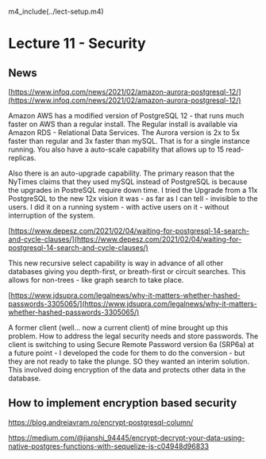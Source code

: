 

m4_include(../lect-setup.m4)

# Lecture 11 - Security

## News

[https://www.infoq.com/news/2021/02/amazon-aurora-postgresql-12/](https://www.infoq.com/news/2021/02/amazon-aurora-postgresql-12/)

Amazon AWS has a modified version of PostgreSQL 12 - that runs much faster on AWS than a regular install.  The Regular install is available via
Amazon RDS - Relational Data Services.  The Aurora version is 2x to 5x faster than regular and 3x faster than mySQL.  That is for a single
instance running.   You also have a auto-scale capability that allows up to 15 read-replicas.   

Also there is an auto-upgrade capability.  The primary reason that the NyTimes claims that they used mySQL instead of PostgreSQL is because 
the upgrades in PostreSQL require down time.  I tried the Upgrade from a 11x PostgreSQL to the new 12x vision it was - as far as I can tell -
invisible to the users.   I did it on a running system - with active users on it - without interruption of the system.

[https://www.depesz.com/2021/02/04/waiting-for-postgresql-14-search-and-cycle-clauses/](https://www.depesz.com/2021/02/04/waiting-for-postgresql-14-search-and-cycle-clauses/)

This new recursive select capability is way in advance of all other databases giving you depth-first, or breath-first or circuit searches.  This allows for
non-trees - like graph search to take place.

[https://www.jdsupra.com/legalnews/why-it-matters-whether-hashed-passwords-3305065/](https://www.jdsupra.com/legalnews/why-it-matters-whether-hashed-passwords-3305065/)

A former client (well... now a current client) of mine brought up this problem.   How to address the legal security needs and store passwords.
The client is switching to using Secure Remote Password version 6a (SRP6a) at a future point - I developed the code for them to do the
conversion - but they are not ready to take the plunge.  SO they wanted an interim solution.  This involved doing encryption of the data
and protects other data in the database.

## How to implement encryption based security

https://blog.andreiavram.ro/encrypt-postgresql-column/

https://medium.com/@jianshi_94445/encrypt-decrypt-your-data-using-native-postgres-functions-with-sequelize-js-c04948d96833



